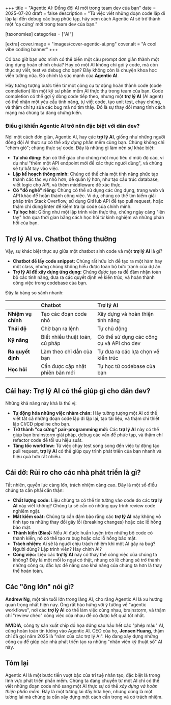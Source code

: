 +++
title = "Agentic AI: Đồng đội AI mới trong team dev của bạn"
date = 2025-07-20
draft = false
description = "Từ việc viết những đoạn code lặp đi lặp lại đến debug các bug phức tạp, hãy xem cách Agentic AI sẽ trở thành một 'cạ cứng' mới trong team dev của bạn."

[taxonomies]
categories = ["AI"]

[extra]
cover.image = "images/cover-agentic-ai.png"
cover.alt = "A cool vibe coding banner"
+++

Có bao giờ bạn ước mình có thể biến một câu prompt đơn giản thành một ứng dụng hoàn chỉnh chưa? Hay có một AI không chỉ gợi ý code, mà còn thực sự viết, test và debug cho bạn? Đây không còn là chuyện khoa học viễn tưởng nữa. Đó chính là sức mạnh của **Agentic AI**.

Hãy tưởng tượng bước tiến từ một công cụ tự động hoàn thành code (code completion) lên một kỹ sư phần mềm AI thực thụ trong team của bạn. Code completion có thể gợi ý dòng code tiếp theo, nhưng một **trợ lý AI** (AI agent) có thể nhận một yêu cầu tính năng, tự viết code, tạo unit test, chạy chúng, và thậm chí tự sửa các bug mà nó tìm thấy. Đó là sự thay đổi mang tính cách mạng mà chúng ta đang chứng kiến.

### Điều gì khiến Agentic AI trở nên đặc biệt với dân dev?

Nói một cách đơn giản, Agentic AI, hay các **trợ lý AI**, giống như những người đồng đội AI thực sự có thể *xây dựng* phần mềm cùng bạn. Chúng không chỉ "chém gió"; chúng thực sự code. Đây là những gì làm nên sự khác biệt:

*   **Tự chủ động:** Bạn có thể giao cho chúng một mục tiêu ở mức độ cao, ví dụ như "thêm một API endpoint mới để xác thực người dùng", và chúng sẽ tự bắt tay vào việc.
*   **Lập kế hoạch thông minh:** Chúng có thể chia một tính năng phức tạp thành các tác vụ nhỏ hơn, dễ quản lý hơn, như tạo cấu trúc database, viết logic cho API, và thêm middleware để xác thực.
*   **Có "đồ nghề" riêng:** Chúng có thể sử dụng các ứng dụng, trang web và API khác để hoàn thành công việc. Ví dụ, chúng có thể tìm kiếm giải pháp trên Stack Overflow, sử dụng GitHub API để tạo pull request, hoặc thậm chí dùng linter để kiểm tra lại code của chính mình.
*   **Tự học hỏi:** Giống như một lập trình viên thực thụ, chúng ngày càng "lên tay" hơn qua thời gian bằng cách học hỏi từ kinh nghiệm và những phản hồi của bạn.

## Trợ lý AI vs. Chatbot thông thường

Vậy, sự khác biệt thực sự giữa một chatbot sinh code và một **trợ lý AI** là gì?

*   **Chatbot để lấy code snippet:** Chúng rất hữu ích để tạo ra một hàm hay một class, nhưng chúng không hiểu được toàn bộ bức tranh của dự án.
*   **Trợ lý AI để xây dựng ứng dụng:** Chúng được tạo ra để đảm nhận toàn bộ các tính năng, đưa ra các quyết định về kiến trúc, và hoàn thành công việc trong codebase của bạn.

Đây là bảng so sánh nhanh:

| | Chatbot | Trợ lý AI |
| :--- | :--- | :--- |
| **Nhiệm vụ chính** | Tạo các đoạn code nhỏ | Xây dựng và hoàn thiện tính năng |
| **Thái độ** | Chờ bạn ra lệnh | Tự chủ động |
| **Kỹ năng** | Biết nhiều thuật toán, cú pháp | Có thể sử dụng các công cụ và API cho dev |
| **Ra quyết định** | Làm theo chỉ dẫn của bạn | Tự đưa ra các lựa chọn về kiến trúc |
| **Học hỏi** | Cần được cập nhật phiên bản mới | Tự học từ codebase của bạn |

## Cái hay: Trợ lý AI có thể giúp gì cho dân dev?

Những khả năng này khá là thú vị:

*   **Tự động hóa những việc nhàm chán:** Hãy tưởng tượng một AI có thể viết tất cả những đoạn code lặp đi lặp lại, tạo tài liệu, và thậm chí thiết lập CI/CD pipeline cho bạn.
*   **Trở thành "cạ cứng" pair-programming mới:** Các **trợ lý AI** này có thể giúp bạn brainstorm giải pháp, debug các vấn đề phức tạp, và thậm chí refactor code để tối ưu hiệu suất.
*   **Tăng tốc workflow:** Từ việc chạy test song song đến việc tự động tạo pull request, **trợ lý AI** có thể giúp quy trình phát triển của bạn nhanh và hiệu quả hơn rất nhiều.

## Cái dở: Rủi ro cho các nhà phát triển là gì?

Tất nhiên, quyền lực càng lớn, trách nhiệm càng cao. Đây là một số điều chúng ta cần phải cẩn thận:

*   **Chất lượng code:** Liệu chúng ta có thể tin tưởng vào code do các **trợ lý AI** này viết không? Chúng ta sẽ cần có những quy trình review code nghiêm ngặt.
*   **Mất kiểm soát:** Chúng ta cần đảm bảo rằng các **trợ lý AI** này không vô tình tạo ra những thay đổi gây lỗi (breaking changes) hoặc các lỗ hổng bảo mật.
*   **Thành kiến (Bias):** Nếu AI được huấn luyện trên những bộ code có thành kiến, nó có thể tạo ra bug hoặc các lỗ hổng bảo mật.
*   **Trách nhiệm:** Ai sẽ là người chịu trách nhiệm khi một AI gây ra bug? Người dùng? Lập trình viên? Hay chính AI?
*   **Công việc:** Liệu các **trợ lý AI** này có thay thế công việc của chúng ta không? Đây là một mối lo ngại có thật, nhưng có lẽ chúng sẽ trở thành những công cụ đắc lực để nâng cao khả năng của chúng ta hơn là thay thế hoàn toàn.

## Các "ông lớn" nói gì?

**Andrew Ng**, một tên tuổi lớn trong làng AI, cho rằng Agentic AI là xu hướng quan trọng nhất hiện nay. Ông rất hào hứng với ý tưởng về "agentic workflows", nơi các **trợ lý AI** có thể làm việc cùng nhau, brainstorm, và thậm chí "review chéo" công việc của nhau để có được kết quả tốt nhất.

**NVIDIA**, công ty sản xuất chip đồ họa đứng sau hầu hết các "phép màu" AI, cũng hoàn toàn tin tưởng vào Agentic AI. CEO của họ, **Jensen Huang**, thậm chí đã gọi năm 2025 là "năm của các trợ lý AI". Họ đang xây dựng những công cụ để giúp các nhà phát triển tạo ra những "nhân viên kỹ thuật số" AI này.

## Tóm lại

Agentic AI là một bước tiến vượt bậc của trí tuệ nhân tạo, đặc biệt là trong lĩnh vực phát triển phần mềm. Chúng ta đang chuyển từ một AI chỉ có thể viết những đoạn code nhỏ sang một AI thực sự có thể *xây dựng và hoàn thiện phần mềm*. Đây là một tương lai đầy hứa hẹn, nhưng cũng là một tương lai mà chúng ta cần xây dựng một cách cẩn trọng và có trách nhiệm.
